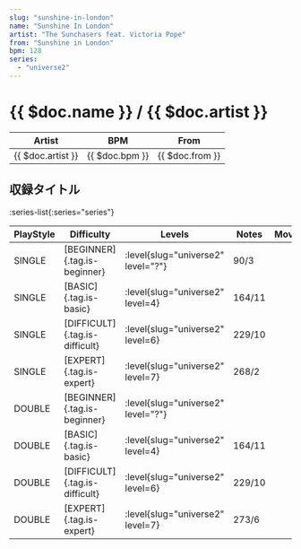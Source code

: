 ```yaml
---
slug: "sunshine-in-london"
name: "Sunshine In London"
artist: "The Sunchasers feat. Victoria Pope"
from: "Sunshine in London"
bpm: 128
series:
  - "universe2"
---
```


# {{ $doc.name }} / {{ $doc.artist }}

|Artist|BPM|From|
|------|---|----|
|{{ $doc.artist }}|{{ $doc.bpm }}|{{ $doc.from }}|

## 収録タイトル

:series-list{:series="series"}

|PlayStyle|Difficulty|Levels|Notes|Movie|
|---------|----------|------|-----|-----|
|SINGLE|[BEGINNER]{.tag.is-beginner}|<div class="field is-grouped is-grouped-multiline"> :level{slug="universe2" level="?"}</div>|90/3||
|SINGLE|[BASIC]{.tag.is-basic}|<div class="field is-grouped is-grouped-multiline"> :level{slug="universe2" level=4}</div>|164/11||
|SINGLE|[DIFFICULT]{.tag.is-difficult}|<div class="field is-grouped is-grouped-multiline"> :level{slug="universe2" level=6}</div>|229/10||
|SINGLE|[EXPERT]{.tag.is-expert}|<div class="field is-grouped is-grouped-multiline"> :level{slug="universe2" level=7}</div>|268/2||
|DOUBLE|[BEGINNER]{.tag.is-beginner}|<div class="field is-grouped is-grouped-multiline"> :level{slug="universe2" level="?"}</div>|||
|DOUBLE|[BASIC]{.tag.is-basic}|<div class="field is-grouped is-grouped-multiline"> :level{slug="universe2" level=4}</div>|164/11||
|DOUBLE|[DIFFICULT]{.tag.is-difficult}|<div class="field is-grouped is-grouped-multiline"> :level{slug="universe2" level=6}</div>|229/10||
|DOUBLE|[EXPERT]{.tag.is-expert}|<div class="field is-grouped is-grouped-multiline"> :level{slug="universe2" level=7}</div>|273/6||
